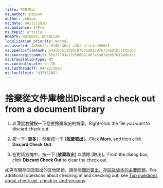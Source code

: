 ```yaml
---
title: 捨棄取出
ms.author: pebaum
author: pebaum
ms.date: 04/21/2020
ms.audience: ITPro
ms.topic: article
ROBOTS: NOINDEX, NOFOLLOW
localization_priority: Normal
ms.assetid: 4d86bf9c-8158-40e2-a26f-cffe1ed856d1
ms.openlocfilehash: 543cbd51120bc87675d82597673a681bc5fc53b3
ms.sourcegitcommit: 55eff703a17e500681d8fa6a87eb067019ade3cc
ms.translationtype: MT
ms.contentlocale: zh-TW
ms.lasthandoff: 04/22/2020
ms.locfileid: "43715105"
---
```

# <a name="discard-a-check-out-from-a-document-library"></a><span data-ttu-id="ada8a-102">捨棄從文件庫檢出</span><span class="sxs-lookup"><span data-stu-id="ada8a-102">Discard a check out from a document library</span></span>

1. <span data-ttu-id="ada8a-103">以滑鼠右鍵按一下您要捨棄取出的檔案。</span><span class="sxs-lookup"><span data-stu-id="ada8a-103">Right-click the file you want to discard check out.</span></span>
    
2. <span data-ttu-id="ada8a-104">按一下 [**更多**]，然後按一下 [**放棄取出**]。</span><span class="sxs-lookup"><span data-stu-id="ada8a-104">Click **More**, and then click **Discard Check Out**.</span></span> 
    
3. <span data-ttu-id="ada8a-105">在對話方塊中，按一下 [**放棄取出**] 以清除 [取出]。</span><span class="sxs-lookup"><span data-stu-id="ada8a-105">From the dialog box, click **Discard Check Out** to clear the check out.</span></span> 
    
<span data-ttu-id="ada8a-106">如需有關存回及取出的其他問題，請參閱[關於簽出、存回及版本的主要問題](https://go.microsoft.com/fwlink/?linkid=2018786)。</span><span class="sxs-lookup"><span data-stu-id="ada8a-106">For additional questions about checking in and checking out, see [Top questions about check out, check in, and versions](https://go.microsoft.com/fwlink/?linkid=2018786).</span></span>
  

